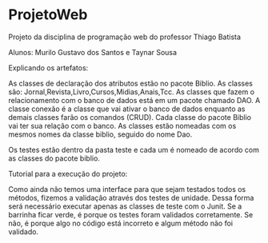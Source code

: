 # ProjetoWeb


Projeto da disciplina de programação web do professor Thiago Batista


Alunos: Murilo Gustavo dos Santos e Taynar Sousa


Explicando os artefatos:

As classes de declaração dos atributos estão no pacote Biblio. As classes são: Jornal,Revista,Livro,Cursos,Midias,Anais,Tcc. As classes que fazem o relacionamento com o banco de dados está em um pacote chamado DAO. A classe conexão é a classe que vai ativar o banco de dados enquanto as demais classes farão os comandos (CRUD). Cada classe do pacote Biblio vai ter sua relação com o banco. As classes estão nomeadas com os mesmos nomes da classe biblio, seguido do nome Dao.

Os testes estão dentro da pasta teste e cada um é nomeado de acordo com as classes do pacote biblio.

Tutorial para a execução do projeto:

Como ainda não temos uma interface para que sejam testados todos os métodos, fizemos a validação através dos testes de unidade. Dessa forma será necessário executar apenas as classes de teste com o Junit. Se a barrinha ficar verde, é porque os testes foram validados corretamente. Se não, é porque algo no código está incorreto e algum método não foi validado.




